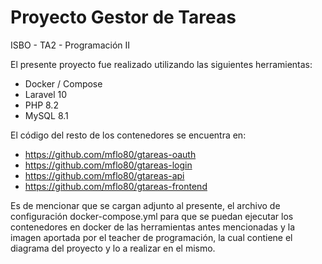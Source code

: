 # Proyecto Gestor de Tareas

ISBO - TA2 - Programación II

El presente proyecto fue realizado utilizando las siguientes herramientas:
- Docker / Compose
- Laravel 10
- PHP 8.2
- MySQL 8.1

El código del resto de los contenedores se encuentra en:
- https://github.com/mflo80/gtareas-oauth
- https://github.com/mflo80/gtareas-login
- https://github.com/mflo80/gtareas-api
- https://github.com/mflo80/gtareas-frontend

Es de mencionar que se cargan adjunto al presente, el archivo de configuración
docker-compose.yml para que se puedan ejecutar los contenedores en docker de las
herramientas antes mencionadas y la imagen aportada por el teacher de programación,
la cual contiene el diagrama del proyecto y lo a realizar en el mismo.

